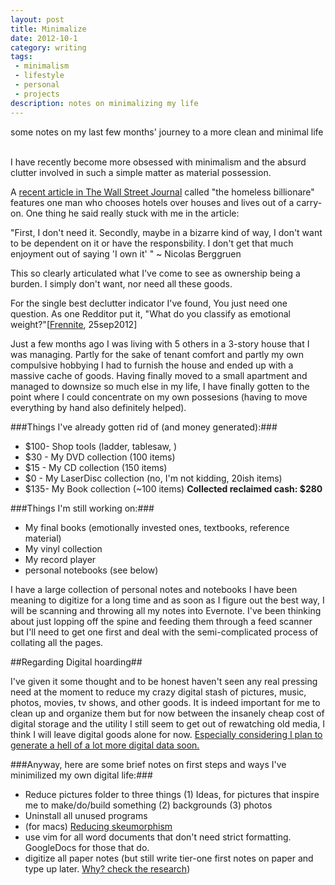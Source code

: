 ```yaml
---
layout: post
title: Minimalize
date: 2012-10-1
category: writing
tags:
 - minimalism
 - lifestyle
 - personal
 - projects
description: notes on minimalizing my life
---
```


<p class="blockquote">some notes on my last few months' journey to a more clean and minimal life</p>
<br />
I have recently become more obsessed with minimalism and the absurd clutter involved in such a simple matter as material possession.  

A <a href="http://blog.wsj.com/wealth/2008/05/19/the-homeless-billionaire/">recent article in The Wall Street Journal</a> called "the homeless billionare" features one man who chooses hotels over houses and lives out of a carry-on.  One thing he said really stuck with me in the article:

<p class="blockquote">"First, I don't need it. Secondly, maybe in a bizarre kind of way, I don't want to be dependent on it or have the responsbility. I don't get that much enjoyment out of saying 'I own it' " ~ Nicolas Berggruen</p>

This so clearly articulated what I've come to see as ownership being a burden. I simply don\'t want, nor need all these goods.

For the single best declutter indicator I've found, You just need one question. As one Redditor put it, "What do you classify as emotional weight?"\[<a href="http://reddit.com/u/frennite">Frennite</a>, 25sep2012\]

Just a few months ago I was living with 5 others in a 3-story house that I was managing.  Partly for the sake of tenant comfort and partly my own compulsive hobbying I had to furnish the house and ended up with a massive cache of goods.  Having finally moved to a small apartment and managed to downsize so much else in my life, I have finally gotten to the point where I could concentrate on my own possesions (having to move everything by hand also definitely helped).  

###Things I've already gotten rid of (and money generated):###
 - $100- Shop tools (ladder, tablesaw, )
 - $30 - My DVD collection (100 items)
 - $15 - My CD collection (150 items)
 - $0  - My LaserDisc collection (no, I'm not kidding, 20ish items)
 - $135- My Book collection (~100 items)
<strong>Collected reclaimed cash: $280</strong>

###Things I'm still working on:###
 - My final books (emotionally invested ones, textbooks, reference material)
 - My vinyl collection
 - My record player
 - personal notebooks (see below)

I have a large collection of personal notes and notebooks I have been meaning to digitize for a long time and as soon as I figure out the best way, I will be scanning and throwing all my notes into Evernote. I've been thinking about just lopping off the spine and feeding them through a feed scanner but I'll need to get one first and deal with the semi-complicated process of collating all the pages.  


##Regarding Digital hoarding##

I've given it some thought and to be honest haven't seen any real pressing need at the moment to reduce my crazy digital stash of pictures, music, photos, movies, tv shows, and other goods.  It is indeed important for me to clean up and organize them but for now between the insanely cheap cost of digital storage and the utility I still seem to get out of rewatching old media, I think I will leave digital goods alone for now.  <a href="/projects.html" target="_blank">Especially considering I plan to generate a hell of a lot more digital data soon.</a>

###Anyway, here are some brief notes on first steps and ways I've minimilized my own digital life:###
 - Reduce pictures folder to three things (1) Ideas, for pictures that inspire me to make/do/build something (2) backgrounds (3) photos
 - Uninstall all unused programs
 - (for macs) <a href="http://theverge.com/2012/9/14/3331466/mountain-lion-without-skeumorphism" target="_blank">Reducing skeumorphism</a>
 - use vim for all word documents that don't need strict formatting. GoogleDocs for those that do.
 - digitize all paper notes (but still write tier-one first notes on paper and type up later.  <a href="http://skeptics.stackexchange.com/questions/5818/does-handwriting-assist-memory-retention-more-effectively-than-typing">Why? check the research</a>)
